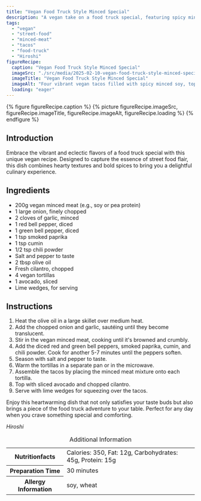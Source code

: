 ```yaml
---
title: "Vegan Food Truck Style Minced Special"
description: "A vegan take on a food truck special, featuring spicy minced meat, fresh peppers, and avocado wrapped in warm tortillas. Perfect for a flavorful, comforting meal."
tags:
  - "vegan"
  - "street-food"
  - "minced-meat"
  - "tacos"
  - "food-truck"
  - "Hiroshi"
figureRecipe: 
  caption: "Vegan Food Truck Style Minced Special"
  imageSrc: "./src/media/2025-02-10-vegan-food-truck-style-minced-special-3131.png"
  imageTitle: "Vegan Food Truck Style Minced Special"
  imageAlt: "Four vibrant vegan tacos filled with spicy minced soy, topped with peppers, avocado, and cilantro on a simple table, with lime wedges."
  loading: "eager"
---
```


{% figure figureRecipe.caption %}
{% picture figureRecipe.imageSrc, figureRecipe.imageTitle, figureRecipe.imageAlt, figureRecipe.loading %}
{% endfigure %}

## Introduction

Embrace the vibrant and eclectic flavors of a food truck special with this unique vegan recipe. Designed to capture the essence of street food flair, this dish combines hearty textures and bold spices to bring you a delightful culinary experience.

## Ingredients

- 200g vegan minced meat (e.g., soy or pea protein) 
- 1 large onion, finely chopped 
- 2 cloves of garlic, minced 
- 1 red bell pepper, diced 
- 1 green bell pepper, diced 
- 1 tsp smoked paprika 
- 1 tsp cumin 
- 1/2 tsp chili powder 
- Salt and pepper to taste 
- 2 tbsp olive oil 
- Fresh cilantro, chopped 
- 4 vegan tortillas 
- 1 avocado, sliced 
- Lime wedges, for serving

## Instructions

1. Heat the olive oil in a large skillet over medium heat. 
2. Add the chopped onion and garlic, sautéing until they become translucent. 
3. Stir in the vegan minced meat, cooking until it's browned and crumbly. 
4. Add the diced red and green bell peppers, smoked paprika, cumin, and chili powder. Cook for another 5-7 minutes until the peppers soften. 
5. Season with salt and pepper to taste. 
6. Warm the tortillas in a separate pan or in the microwave. 
7. Assemble the tacos by placing the minced meat mixture onto each tortilla. 
8. Top with sliced avocado and chopped cilantro. 
9. Serve with lime wedges for squeezing over the tacos.

Enjoy this heartwarming dish that not only satisfies your taste buds but also brings a piece of the food truck adventure to your table. Perfect for any day when you crave something special and comforting.

*Hiroshi*

<table><caption class='sr-only'>Additional Information</caption><tr><th>Nutritionfacts</th><td>Calories: 350, Fat: 12g, Carbohydrates: 45g, Protein: 15g&nbsp;</td></tr><tr><th>Preparation Time</th><td>30 minutes&nbsp;</td></tr><tr><th>Allergy Information</th><td>soy, wheat&nbsp;</td></tr></table>

